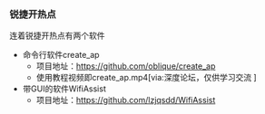 ### 锐捷开热点

连着锐捷开热点有两个软件

- 命令行软件create_ap
  - 项目地址：https://github.com/oblique/create_ap
  - 使用教程视频即create_ap.mp4[via:深度论坛，仅供学习交流 ]
- 带GUI的软件WifiAssist
  - 项目地址：https://github.com/lzjqsdd/WifiAssist